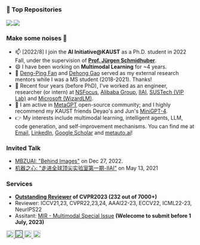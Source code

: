 <!--

![header](https://capsule-render.vercel.app/api?type=rect&color=gradient&text=%20%20Hey,%20Bro!%20%20&fontAlign=30&fontSize=30&textBg=true&desc=I'm%20Mingchen.&descAlign=60&descAlignY=50)

-->


### 🧩 Top Repositories


<a href="https://github.com/mczhuge/Kaleido-BERT">
  <img align="center" src="https://github-readme-stats.vercel.app/api/pin/?username=mczhuge&repo=Kaleido-BERT&theme=graywhite&bg_color=0,00FDD0,ABD4D4,A4B9D9,9B7DE2&hide_border=true" />
</a>

<a href="https://github.com/geekan/MetaGPT">
  <img align="center" src="https://github-readme-stats.vercel.app/api/pin/?username=geekan&repo=MetaGPT&theme=graywhite&bg_color=0,00FDD0,ABD4D4,A4B9D9,9B7DE2&hide_border=true" />
</a>

### Make some noises 🍻
- 📫 [2022/8] I join the **AI Initiative@KAUST** as a Ph.D. student in 2022 Fall, under the supervision of **[Prof. Jürgen Schmidhuber](https://scholar.google.com/citations?user=gLnCTgIAAAAJ&hl=en)**. 
- 😄 I have been working on **Multimodal Learning** for ~4 years. 
- 🕺 [Deng-Ping Fan](https://dengpingfan.github.io/) and [Dehong Gao](https://scholar.google.com/citations?user=0uPb8MMAAAAJ&hl=en&oi=ao) served as my external research mentors while I was a MS student (2018-2021). Thanks!
- 🤖 Recent four years (before PhD), I've worked as an engineer, researcher (or intern) at [NSFocus](https://nsfocusglobal.com/), [Alibaba Group](https://www.alibabagroup.com/en/global/home), [IIAI](https://www.inceptioniai.org/), [SUSTech (VIP Lab)](https://zhengfenglab.com) and [Microsoft (WizardLM)](https://github.com/nlpxucan/WizardLM).
- 🌟 I am active in [MetaGPT](https://github.com/geekan/MetaGPT) open-source community; and I highly recommend my KAUST friends Deyao's and Jun's [MiniGPT-4](https://github.com/Vision-CAIR/MiniGPT-4).
- 👉 My interests include multimodal learning, intelligent agents, LLM, code generation, and self-improvement mechanisms. You can find me at [Email](mingchen.zhuge@kaust.edu.sa), [LinkedIn](https://www.linkedin.com/in/mczhuge/), [Google Scholar](https://scholar.google.com/citations?user=Qnj6XlMAAAAJ&hl=zh-CN&oi=ao) and [metauto.ai](metauto.ai)!

<!--Thanks: [Wenmao Liu](https://www.linkedin.com/in/liuwenmao/?originalSubdomain=cn), [Dehong Gao](https://scholar.google.com/citations?user=0uPb8MMAAAAJ&hl=en&oi=ao), [Deng-Ping Fan](https://dengpingfan.github.io), [Ling Shao](https://scholar.google.com/citations?user=z84rLjoAAAAJ&hl=en), [Feng Zheng](https://scholar.google.co.uk/citations?user=PcmyXHMAAAAJ&hl=en), [Chongyang Tao](https://scholar.google.com/citations?user=x_cOKuwAAAAJ&hl=zh-CN).
-->

### Invited Talk 
- [MBZUAI: "Behind Images"](https://mbzuai.ac.ae/study/faculty/huan-xiong/) on Dec 27, 2022.
- [机器之心: "走进全球顶尖实验室第一期-IIAI"](https://mp.weixin.qq.com/s/4UMyNyUKVtcZOxTrKbF4wQ) on May 13, 2021 

### Services
- **[Outstanding Reviewer](https://cvpr2023.thecvf.com/Conferences/2023/OutstandingReviewers) of CVPR2023 (232 out of 7000+)**
- Reviewer: ICCV21,23, CVPR22,23,24, AAAI22-23, ECCV22, ICML22-23, NeurIPS22
- Assitant: [MIR - Multimodal Special Issue](https://mp.weixin.qq.com/s/G8LjgU3GdEehOyaSIlrUbw) **(Welecome to submit before 1 July, 2023)**

<!--
- PC Member: IJCAI
% - Reviewer: TIP, PR, NeuroComputing | CVPR2022, ECCV2022, NeurIPS2022, WACV2022
-->



<p> 
  <!--
  <a href="https://github.com/mczhuge?tab=followers"> <img src="https://img.shields.io/github/stars/mczhuge?label=Stars&style=plastic" height="20px" alt="github follow" /> </a>
  -->
  <a href="mailto:mczhuge@gmail.com"> <img src="https://img.shields.io/badge/gmail-%23D14836.svg?&style=plastic&logo=gmail&logoColor=white" height="20px" alt="Email"> </a>
  <a href=""> <img src="https://img.shields.io/badge/Major-Multimodal-pink?style=plastic&logo=ABB%20RobotStudio&logoColor=ffffff" height="20px"> </a>
  <!--
  <a href=""> <img src="https://img.shields.io/badge/Use-Python-0076ab?style=plastic&logo=Python&logoColor=ffffff" height="20px"> </a>
   -->
  <a href="https://scholar.google.com/citations?user=Qnj6XlMAAAAJ&hl=zh-CN&oi=ao"><img src="https://img.shields.io/badge/More-Google Scholar-green?style=plastic"height="20px"> </a>
  <a href="center"><img src="https://komarev.com/ghpvc/?username=mczhuge" alt="mczhuge" height="20px"> </a>
</p>



<!--
### 📈 Stats
<a href="https://github.com/mczhuge/github-readme-stats"><img align="center" src="https://github-readme-stats.vercel.app/api?username=mczhuge&show_icons=true&theme=graywhite&count_private=true&repo=github-readme-stats&bg_color=0,00FDD0,ABD4D4,A4B9D9,9B7DE2&hide_border=true" alt="Anurag's github stats" /></a>
-->
